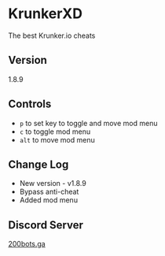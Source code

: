 # KrunkerXD
The best Krunker.io cheats

## Version
1.8.9

## Controls
* `p` to set key to toggle and move mod menu
* `c` to toggle mod menu
* `alt` to move mod menu

## Change Log
* New version - v1.8.9
* Bypass anti-cheat
* Added mod menu

## Discord Server
[200bots.ga](http://200bots.ga)

